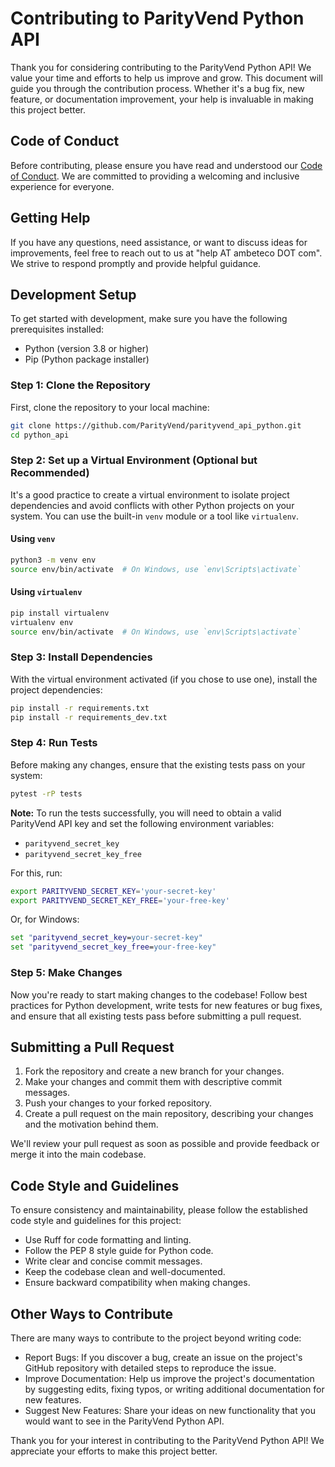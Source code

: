 # Contributing to ParityVend Python API

Thank you for considering contributing to the ParityVend Python API! We value your time and efforts to help us improve and grow. This document will guide you through the contribution process. Whether it's a bug fix, new feature, or documentation improvement, your help is invaluable in making this project better.

## Code of Conduct

Before contributing, please ensure you have read and understood our [Code of Conduct](https://github.com/ParityVend/parityvend_api_python/blob/main/CODE_OF_CONDUCT.md). We are committed to providing a welcoming and inclusive experience for everyone.

## Getting Help

If you have any questions, need assistance, or want to discuss ideas for improvements, feel free to reach out to us at "help AT ambeteco DOT com". We strive to respond promptly and provide helpful guidance.

## Development Setup

To get started with development, make sure you have the following prerequisites installed:

- Python (version 3.8 or higher)
- Pip (Python package installer)

### Step 1: Clone the Repository

First, clone the repository to your local machine:

```sh
git clone https://github.com/ParityVend/parityvend_api_python.git
cd python_api
```

### Step 2: Set up a Virtual Environment (Optional but Recommended)

It's a good practice to create a virtual environment to isolate project dependencies and avoid conflicts with other Python projects on your system. You can use the built-in `venv` module or a tool like `virtualenv`.

#### Using `venv`

```sh
python3 -m venv env
source env/bin/activate  # On Windows, use `env\Scripts\activate`
```

#### Using `virtualenv`

```sh
pip install virtualenv
virtualenv env
source env/bin/activate  # On Windows, use `env\Scripts\activate`
```

### Step 3: Install Dependencies

With the virtual environment activated (if you chose to use one), install the project dependencies:

```sh
pip install -r requirements.txt
pip install -r requirements_dev.txt
```

### Step 4: Run Tests

Before making any changes, ensure that the existing tests pass on your system:

```sh
pytest -rP tests
```

**Note:** To run the tests successfully, you will need to obtain a valid ParityVend API key and set the following environment variables:

- `parityvend_secret_key`
- `parityvend_secret_key_free`

For this, run:

```sh
export PARITYVEND_SECRET_KEY='your-secret-key'
export PARITYVEND_SECRET_KEY_FREE='your-free-key'
```

Or, for Windows:
```cmd
set "parityvend_secret_key=your-secret-key"
set "parityvend_secret_key_free=your-free-key"
```

### Step 5: Make Changes

Now you're ready to start making changes to the codebase! Follow best practices for Python development, write tests for new features or bug fixes, and ensure that all existing tests pass before submitting a pull request.

## Submitting a Pull Request

1. Fork the repository and create a new branch for your changes.
2. Make your changes and commit them with descriptive commit messages.
3. Push your changes to your forked repository.
4. Create a pull request on the main repository, describing your changes and the motivation behind them.

We'll review your pull request as soon as possible and provide feedback or merge it into the main codebase.

## Code Style and Guidelines

To ensure consistency and maintainability, please follow the established code style and guidelines for this project:

* Use Ruff for code formatting and linting.
* Follow the PEP 8 style guide for Python code.
* Write clear and concise commit messages.
* Keep the codebase clean and well-documented.
* Ensure backward compatibility when making changes.

## Other Ways to Contribute
There are many ways to contribute to the project beyond writing code:

* Report Bugs: If you discover a bug, create an issue on the project's GitHub repository with detailed steps to reproduce the issue.
* Improve Documentation: Help us improve the project's documentation by suggesting edits, fixing typos, or writing additional documentation for new features.
* Suggest New Features: Share your ideas on new functionality that you would want to see in the ParityVend Python API.

Thank you for your interest in contributing to the ParityVend Python API! We appreciate your efforts to make this project better.
